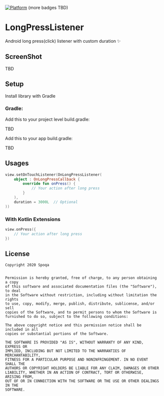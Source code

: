 [ProjectGithubUrl]:     https://github.com/spoqa/LongPressListener
[PlatformBadge]:  https://img.shields.io/badge/Platform-Android-blue.svg

[![Platform][PlatformBadge]][ProjectGithubUrl]
(more badges TBD)
# LongPressListener
Android long press(click) listener with custom duration ✨

## ScreenShot
TBD

## Setup
Install library with Gradle

### Gradle:
Add this to your project level build.gradle:

TBD

Add this to your app build.gradle:

TBD

## Usages
```kotlin
view.setOnTouchListener(OnLongPressListener(
    object : OnLongPressCallback {
        override fun onPress() {
            // Your action after long press
        }
    ),
    duration = 3000L  // Optional
))
```

### With Kotlin Extensions
```kotlin
view.onPress({
    // Your action after long press
})
```


## License
 ```
Copyright 2020 Spoqa


Permission is hereby granted, free of charge, to any person obtaining a copy
of this software and associated documentation files (the "Software"), to deal
in the Software without restriction, including without limitation the rights
to use, copy, modify, merge, publish, distribute, sublicense, and/or sell
copies of the Software, and to permit persons to whom the Software is
furnished to do so, subject to the following conditions:

The above copyright notice and this permission notice shall be included in all
copies or substantial portions of the Software.

THE SOFTWARE IS PROVIDED "AS IS", WITHOUT WARRANTY OF ANY KIND, EXPRESS OR
IMPLIED, INCLUDING BUT NOT LIMITED TO THE WARRANTIES OF MERCHANTABILITY,
FITNESS FOR A PARTICULAR PURPOSE AND NONINFRINGEMENT. IN NO EVENT SHALL THE
AUTHORS OR COPYRIGHT HOLDERS BE LIABLE FOR ANY CLAIM, DAMAGES OR OTHER
LIABILITY, WHETHER IN AN ACTION OF CONTRACT, TORT OR OTHERWISE, ARISING FROM,
OUT OF OR IN CONNECTION WITH THE SOFTWARE OR THE USE OR OTHER DEALINGS IN THE
SOFTWARE.

```
